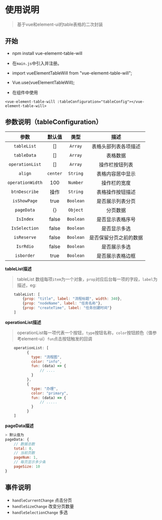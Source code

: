 # 使用说明

> 基于vue和element-ui的table表格的二次封装

## 开始

* npm install vue-elememt-table-will

* 在`main.js`中引入并注册。
* import vueElementTableWill from "vue-elememt-table-will";
*  Vue.use(vueElementTableWill);

* 在组件中使用 

`<vue-element-table-will :tableConfiguration="tableConfig"></vue-element-table-will>`

## 参数说明（tableConfiguration）

|   参数        |    默认值      |       类型    |     描述             |
|   :---:       |    :---:      |       :---:   |   :---:               |
|  `tableList`    |    []         |     `Array`  | 表格头部列表各项描述  |
|  `tableData`    |    []         |     `Array`  |   表格数据           |
|  `operationList`|    []         |     `Array`  |   操作栏按钮列表     |
|      `align`    |    `center`   |    `String`  |  表格内容居中显示      |
|  `operationWidth`|    100        |     `Number`  |   操作栏的宽度       |
|  `btnDescribe`    |    操作        |     `String`  |   表格操作按钮描述      |
|  `isShowPage`    |    true         |     `Boolean`  |   是否展示列表分页      |
|  `pageData`    |    {}        |     `Object`  |   分页数据      |
|  `IsIndex`    |    false       |     `Boolean`  |   是否显示表格序号      |
|  `IsSelection`    |    false        |     `Boolean`  |   是否显示多选      |
|  `isReserve`    |    false         |     `Boolean`  |   是否保留分页之前的数据 |
|  `IsrRdio`    |    false         |     `Boolean`  |   是否展示多选      |
|  `isborder`    |    true        |     `Boolean`  |   是否展示表格边框      |

**tableList描述**
> tableList 数组每项`item`为一个对象，`prop`对应后台每一项的字段，`label`为描述，eg:
```js
    tableList: [
        {prop: "title", label: "流程标题", width: 340},
        {prop: "nodeName", label: "任务名称"},
        {prop: "createTime", label: "任务创建时间"}
    ]
```

**operationList描述**
> operationList每一项代表一个按钮，`type`按钮名称，`color`按钮颜色（值参考element-ui）`fun`点击按钮触发的回调
```js
    operationList: [
          {
            type: "流程图",
            color: "info",
            fun: (data) => {
                // ....
            }
          },
          {
            type: "办理",
            color: "primary",
            fun: (data) => {
                // .....
            }
          }
    ]
```

**pageData描述**

```js
> 默认值为
pageData: {
    // 数据总数
    total: 0,
    // 当前页数
    pageNum: 1,
    // 每页显示多少条
    pageSize: 10
}
```

## 事件说明

* `handleCurrentChange` 点击分页
* `handleSizeChange` 改变分页数量
* `handleSelectionChange` 多选

